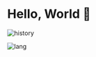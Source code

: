 # Hello, World 👋

<img src="https://github-readme-streak-stats.herokuapp.com/?user=egujito&theme=gruvbox" alt="history"/>

![lang](https://github-readme-stats.vercel.app/api/top-langs/?username=egujito&theme=gruvbox&layout=compact)
